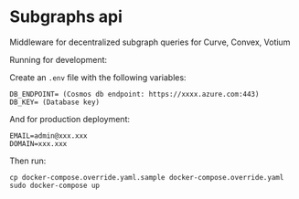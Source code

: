 # Subgraphs api

Middleware for decentralized subgraph queries for Curve, Convex, Votium


Running for development:

Create an `.env` file with the following variables:

```
DB_ENDPOINT= (Cosmos db endpoint: https://xxxx.azure.com:443)
DB_KEY= (Database key)
```

And for production deployment:

```
EMAIL=admin@xxx.xxx
DOMAIN=xxx.xxx
```

Then run:

```
cp docker-compose.override.yaml.sample docker-compose.override.yaml
sudo docker-compose up
```